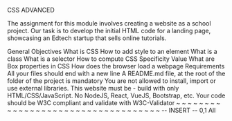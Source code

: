 CSS ADVANCED

The assignment for this module involves creating a website as a school project. Our task is to develop the initial HTML code for a landing page, showcasing an Edtech startup that sells online tutorials.

General Objectives
What is CSS
How to add style to an element
What is a class
What is a selector
How to compute CSS Specificity Value
What are Box properties in CSS
How does the browser load a webpage
Requirements
All your files should end with a new line
A README.md file, at the root of the folder of the project is mandatory
You are not allowed to install, import or use external libraries. This website must be - build with only HTML/CSS/JavaScript. No NodeJS, React, VueJS, Bootstrap, etc.
Your code should be W3C compliant and validate with W3C-Validator
~
~
~
~
~
~
~
~
~
~
~
~
~
~
~
~
~
~
~
~
~
~
~
~
~
~
~
~
~
~
~
~
~
~
~
-- INSERT --                                                                                                     0,1           All

